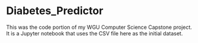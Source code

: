 # Diabetes_Predictor
This was the code portion of my WGU Computer Science Capstone project. It is a Jupyter notebook that uses the CSV file here as the initial dataset.
